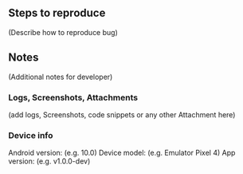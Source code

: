 ## Steps to reproduce

(Describe how to reproduce bug)

## Notes

(Additional notes for developer)

### Logs, Screenshots, Attachments

(add logs, Screenshots, code snippets or any other Attachment here)

### Device info

Android version: (e.g. 10.0)
Device model: (e.g. Emulator Pixel 4)
App version: (e.g. v1.0.0-dev)
